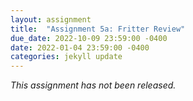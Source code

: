 ```yaml
---
layout: assignment
title:  "Assignment 5a: Fritter Review"
due_date: 2022-10-09 23:59:00 -0400
date: 2022-01-04 23:59:00 -0400
categories: jekyll update
---
```


*This assignment has not been released.*